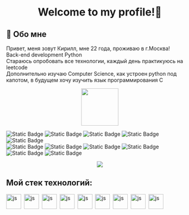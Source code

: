 <div id="badges" align="center">
<h1>Welcome to my profile!👋</h1>
</div>


## 🚀 Обо мне
Привет, меня зовут Кирилл, мне 22 года, проживаю в г.Москва!  
Back-end development Python  
Стараюсь опробовать все технологии, каждый день практикуюсь на leetcode   
Дополнительно изучаю Computer Science, как устроен python под капотом, в будущем хочу изучить язык программирования С


<div id="header" align="center">
  <img src="https://media.giphy.com/media/M9gbBd9nbDrOTu1Mqx/giphy.gif" width="100"/>
</div>



![Static Badge](https://img.shields.io/badge/Python-gray?logo=python&logoColor=white&labelColor=3776AB)
![Static Badge](https://img.shields.io/badge/Postgresql-gray?style=flat&logo=postgresql&logoColor=white&logoSize=100&labelColor=3a6c94)
![Static Badge](https://img.shields.io/badge/Git-gray?style=flat&logo=git&logoColor=white&logoSize=100&labelColor=f1563b)
![Static Badge](https://img.shields.io/badge/FastApi-gray?style=flat&logo=fastapi&logoColor=white&logoSize=100&labelColor=1b9a8e)
![Static Badge](https://img.shields.io/badge/Django-gray?style=flat&logo=django&logoColor=white&logoSize=100&labelColor=003e2b)  
![Static Badge](https://img.shields.io/badge/sqlalchemy-gray?style=flat&logo=sqlalchemy&logoColor=white&logoSize=100&labelColor=cc302e)
![Static Badge](https://img.shields.io/badge/apachekafka-gray?style=flat&logo=apachekafka&logoColor=white&logoSize=100&labelColor=808080) 
![Static Badge](https://img.shields.io/badge/Rabbitmq-gray?style=flat&logo=rabbitmq&logoColor=white&logoSize=100&labelColor=%23FF6600)
![Static Badge](https://img.shields.io/badge/Docker-gray?style=flat&logo=docker&logoColor=white&logoSize=100&labelColor=2668ee)  
![Static Badge](https://img.shields.io/badge/Jira-gray?style=flat&logo=jira&logoColor=white&logoSize=100&labelColor=%230052CC)
![Static Badge](https://img.shields.io/badge/Confluence-gray?style=flat&logo=confluence&logoColor=white&logoSize=100&labelColor=%23172B4D)       




<div id="badges" align="center">
<a href="https://t.me/belskirill">
<img src="https://img.shields.io/badge/Telegram-%2326A5E4?style=flat-square&logo=telegram&logoColor=white&labelColor=%2326A5E4"/>
</a>
</div>














## Мой стек технологий:
<img src="https://cdn.jsdelivr.net/gh/devicons/devicon@latest/icons/python/python-original.svg"
          title="js" width="40" height="40"/>&nbsp;
<img src="https://cdn.jsdelivr.net/gh/devicons/devicon@latest/icons/postgresql/postgresql-original.svg"
          title="js" width="40" height="40"/>&nbsp;
<img src="https://cdn.jsdelivr.net/gh/devicons/devicon@latest/icons/fastapi/fastapi-original.svg"
          title="js" width="40" height="40"/>&nbsp;
<img src="https://cdn.jsdelivr.net/gh/devicons/devicon@latest/icons/django/django-plain.svg"
          title="js" width="40" height="40"/>&nbsp;
<img src="https://cdn.jsdelivr.net/gh/devicons/devicon@latest/icons/rabbitmq/rabbitmq-original.svg"
          title="js" width="40" height="40"/>&nbsp;
<img src="https://cdn.jsdelivr.net/gh/devicons/devicon@latest/icons/apachekafka/apachekafka-original.svg" 
          title="js" width="40" height="40"/>&nbsp;
<img src="https://cdn.jsdelivr.net/gh/devicons/devicon@latest/icons/git/git-original.svg"
          title="js" width="40" height="40"/>&nbsp;
<img src="https://cdn.jsdelivr.net/gh/devicons/devicon@latest/icons/docker/docker-original.svg"
          title="js" width="40" height="40"/>&nbsp;
<img src="https://cdn.jsdelivr.net/gh/devicons/devicon@latest/icons/sqlalchemy/sqlalchemy-original.svg"
          title="js" width="40" height="40"/>&nbsp;
          
          
          
          
          

          
          

          
          



